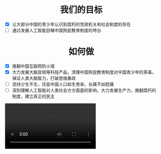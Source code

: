 <h1 align="center">我们的目标</h1>

- [x] 让大部分中国的青少年认识到腐朽的党政机关和社会制度的存在
- [ ] 通过发展人工智能目睹中国狗屁教育制度的垮台

<h1 align="center">如何做</h1>

- [x] 推翻中国互联网防火墙
- [x] 大力发展大脑音频等科技产品，清理中国狗屁教育制度对中国青少年的荼毒，保证人类大脑智力，打破思维暴政
- [ ] 坚持少生不生，压低中国人口和生育率，长痛不如短痛
- [ ] 深刻理解人工智能对人类社会方方面面的影响，大力发展生产力，推翻腐朽的制度，建立真正的民主
<div></div>
<div></div>
<div></div>
 

<video src="https://github.com/HakunaMatata052/video/blob/master/a.mp4?raw=true" controls="controls">
您的浏览器不支持 video 标签。
</video>
